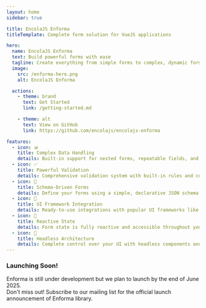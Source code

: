 ```yaml
---
layout: home
sidebar: true

title: EncolaJS Enforma
titleTemplate: Complete form solution for VueJS applications

hero:
  name: EncolaJS Enforma
  text: Build powerful forms with ease
  tagline: Create everything from simple forms to complex, dynamic forms. Support for both field-based and schema forms. 30+ built-in validation rules. Presets for you favorite UI library.
  image:
    src: /enforma-hero.png
    alt: EncolaJS Enforma

  actions:
    - theme: brand
      text: Get Started
      link: /getting-started.md

    - theme: alt
      text: View on GitHub
      link: https://github.com/encolajs/encolajs-enforma

features:
  - icon: 📊
    title: Complex Data Handling
    details: Built-in support for nested forms, repeatable fields, and complex data structures.
  - icon: ✅
    title: Powerful Validation
    details: Comprehensive validation system with built-in rules and custom validation support.
  - icon: 📝
    title: Schema-Driven Forms
    details: Define your forms using a simple, declarative JSON schema. No more boilerplate code.
  - icon: 🎨
    title: UI Framework Integration
    details: Ready-to-use integrations with popular UI frameworks like PrimeVue, Vuetify and Quasar.
  - icon: 🔄
    title: Reactive State
    details: Form state is fully reactive and accessible throughout your component tree.
  - icon: 🧩
    title: Headless Architecture
    details: Complete control over your UI with headless components and composables.
---
```


<div class="text-center">
<h3>Launching Soon!</h3>

<p>Enforma is still under development but we plan to launch by the end of June 2025.<br>Don't miss out! Subscribe to our mailing list for the official launch announcement of Enforma library.</p>

<!-- MailerLite Universal -->
<ClientOnly>
<script>
    (function(w,d,e,u,f,l,n){w[f]=w[f]||function(){(w[f].q=w[f].q||[])
    .push(arguments);},l=d.createElement(e),l.async=1,l.src=u,
    n=d.getElementsByTagName(e)[0],n.parentNode.insertBefore(l,n);})
    (window,document,'script','https://assets.mailerlite.com/js/universal.js','ml');
    ml('account', '1482104');
</script>
</ClientOnly>
<!-- End MailerLite Universal -->

<div class="ml-embedded" data-form="Jc3r79"></div>
</div>

<style>
.VPHero .image {
  max-width: 100%;
}
.VPHero .image-container {
  max-width: 100% !important;
  transform: none;
  padding: 0;
  margin: 0;
}
.VPHero .image-bg {
  display: none;
}
.VPHero .image-src {
  width: 100% !important;
  max-width: 100% !important;
  max-height: none;
  top: 0;
  left: 0;
  position: relative;
  transform: none;
}
</style>